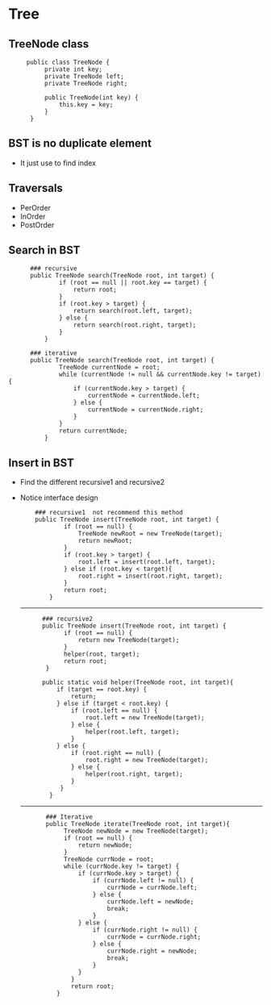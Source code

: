 # Tree

## TreeNode class
         public class TreeNode {
              private int key;
              private TreeNode left;
              private TreeNode right;

              public TreeNode(int key) {
                  this.key = key;
              }
          }
          
        
## BST is no duplicate element
  - It just use to find index
    
## Traversals
  - PerOrder
  - InOrder
  - PostOrder
    
## Search in BST
          ### recursive
          public TreeNode search(TreeNode root, int target) {
                  if (root == null || root.key == target) {
                      return root;
                  }
                  if (root.key > target) {
                      return search(root.left, target);
                  } else {
                      return search(root.right, target);
                  }
              }
              
          ### iterative
          public TreeNode search(TreeNode root, int target) {
                  TreeNode currentNode = root;
                  while (currentNode != null && currentNode.key != target) {
                      if (currentNode.key > target) {
                          currentNode = currentNode.left;
                      } else {
                          currentNode = currentNode.right;
                      }
                  }
                  return currentNode;
              }

## Insert in BST
  - Find the different recursive1 and recursive2
  - Notice interface design
  
            ### recursive1  not recommend this method 
            public TreeNode insert(TreeNode root, int target) {
                    if (root == null) {
                        TreeNode newRoot = new TreeNode(target);
                        return newRoot;
                    }
                    if (root.key > target) {
                        root.left = insert(root.left, target);
                    } else if (root.key < target){
                        root.right = insert(root.right, target);
                    }
                    return root;
                }
       ---------------------------------------------------------------------------
              ### recursive2
              public TreeNode insert(TreeNode root, int target) {
                    if (root == null) {
                        return new TreeNode(target);
                    }
                    helper(root, target);
                    return root;
               }

              public static void helper(TreeNode root, int target){
                  if (target == root.key) {
                      return;
                  } else if (target < root.key) {
                      if (root.left == null) {
                          root.left = new TreeNode(target);
                      } else {
                          helper(root.left, target);
                      }
                  } else {
                      if (root.right == null) {
                          root.right = new TreeNode(target);
                      } else {
                          helper(root.right, target);
                      }
                   }
                }
       ----------------------------------------------------------------------------         
               ### Iterative
               public TreeNode iterate(TreeNode root, int target){
                    TreeNode newNode = new TreeNode(target);
                    if (root == null) {
                        return newNode;
                    }
                    TreeNode currNode = root;
                    while (currNode.key != target) {
                        if (currNode.key > target) {
                            if (currNode.left != null) {
                                currNode = currNode.left;
                            } else {
                                currNode.left = newNode;
                                break;
                            }
                        } else {
                            if (currNode.right != null) {
                                currNode = currNode.right;
                            } else {
                                currNode.right = newNode;
                                break;
                            }
                        }
                      }
                      return root;
                  }



